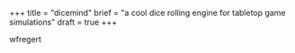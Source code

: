 +++
title = "dicemind"
brief = "a cool dice rolling engine for tabletop game simulations" 
draft = true
+++

wfregert